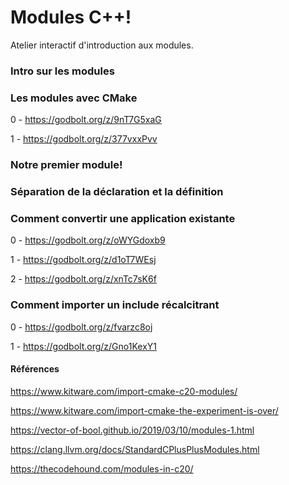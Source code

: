 # Modules C++!

Atelier interactif d'introduction aux modules.


### Intro sur les modules

### Les modules avec CMake
0 - https://godbolt.org/z/9nT7G5xaG

1 - https://godbolt.org/z/377vxxPvv

### Notre premier module!

### Séparation de la déclaration et la définition



### Comment convertir une application existante

0 - https://godbolt.org/z/oWYGdoxb9

1 - https://godbolt.org/z/d1oT7WEsj

2 - https://godbolt.org/z/xnTc7sK6f

### Comment importer un include récalcitrant

0 - https://godbolt.org/z/fvarzc8oj

1 - https://godbolt.org/z/Gno1KexY1

#### Références

https://www.kitware.com/import-cmake-c20-modules/

https://www.kitware.com/import-cmake-the-experiment-is-over/

https://vector-of-bool.github.io/2019/03/10/modules-1.html

https://clang.llvm.org/docs/StandardCPlusPlusModules.html

https://thecodehound.com/modules-in-c20/
